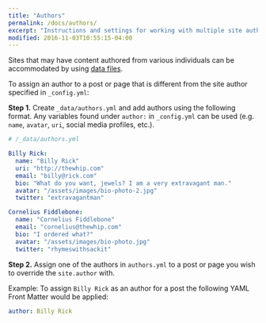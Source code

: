```yaml
---
title: "Authors"
permalink: /docs/authors/
excerpt: "Instructions and settings for working with multiple site authors."
modified: 2016-11-03T10:55:15-04:00
---
```


Sites that may have content authored from various individuals can be accommodated by using [data files](https://jekyllrb.com/docs/datafiles/).

To assign an author to a post or page that is different from the site author specified in `_config.yml`:

**Step 1.** Create `_data/authors.yml` and add authors using the following format. Any variables found under `author:` in `_config.yml` can be used (e.g. `name`, `avatar`, `uri`, social media profiles, etc.).

```yaml
# /_data/authors.yml

Billy Rick:
  name: "Billy Rick"
  uri: "http://thewhip.com"
  email: "billy@rick.com"
  bio: "What do you want, jewels? I am a very extravagant man."
  avatar: "/assets/images/bio-photo-2.jpg"
  twitter: "extravagantman"

Cornelius Fiddlebone:
  name: "Cornelius Fiddlebone"
  email: "cornelius@thewhip.com"
  bio: "I ordered what?"
  avatar: "/assets/images/bio-photo.jpg"
  twitter: "rhymeswithsackit"
```

**Step 2.** Assign one of the authors in `authors.yml` to a post or page you wish to override the `site.author` with. 

Example: To assign `Billy Rick` as an author for a post the following YAML Front Matter would be applied:

```yaml
author: Billy Rick
```
